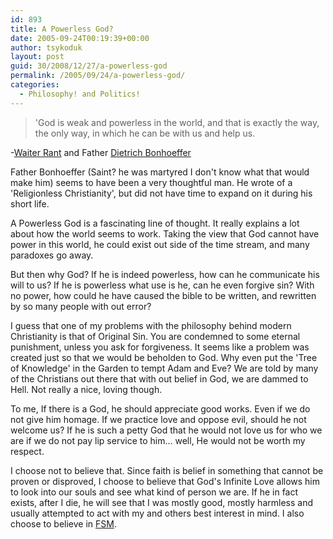 ```yaml
---
id: 893
title: A Powerless God?
date: 2005-09-24T00:19:39+00:00
author: tsykoduk
layout: post
guid: 30/2008/12/27/a-powerless-god
permalink: /2005/09/24/a-powerless-god/
categories:
  - Philosophy! and Politics!
---
```

<blockquote>'God is weak and powerless in the world, and that is exactly the way, the only way, in which he can be with us and help us.</blockquote>

<p>-<a href="http://waiterrant.net/?p=200">Waiter Rant</a> and Father <a href="http://en.wikipedia.org/wiki/Dietrich_Bonhoeffer">Dietrich Bonhoeffer</a></p>


<p>Father Bonhoeffer (Saint? he was martyred I don't know what that would make him) seems to have been a very thoughtful man. He wrote of a 'Religionless Christianity', but did not have time to expand on it during his short life.</p>


<p>A Powerless God is a fascinating line of thought. It really explains a lot about how the world seems to work. Taking the view that God cannot have power in this world, he could exist out side of the time stream, and many paradoxes go away.</p>


<p>But then why God? If he is indeed powerless, how can he communicate his will to us? If he is powerless what use is he, can he even forgive sin? With no power, how could he have caused the bible to be written, and rewritten by so many people with out error?</p>


<p>I guess that one of my problems with the philosophy behind modern Christianity is that of Original Sin. You are condemned to some eternal punishment, unless you ask for forgiveness. It seems like a problem was created just so that we would be beholden to God. Why even put the 'Tree of Knowledge' in the Garden to tempt Adam and Eve? We are told by many of the Christians out there that with out belief in God, we are dammed to Hell. Not really a nice, loving though.</p>


<p>To me, If there is a God, he should appreciate good works. Even if we do not give him homage. If we practice love and oppose evil, should he not welcome us? If he is such a petty God that he would not love us for who we are if we do not pay lip service to him... well, He would not be worth my respect.</p>


<p>I choose not to believe that. Since faith is belief in something that cannot be proven or disproved, I choose to believe that God's Infinite Love allows him to look into our souls and see what kind of person we are. If he in fact exists, after I die, he will see that I was mostly good, mostly harmless and usually attempted to act with my and others best interest in mind. I also choose to believe in <a href="http://en.wikipedia.org/wiki/Flying_Spaghetti_Monster"><span class="caps">FSM</span></a>.</p>